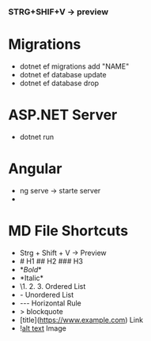 ### STRG+SHIF+V -> preview


# Migrations
* dotnet ef migrations add "NAME"
* dotnet ef database update
* dotnet ef database drop

# ASP.NET Server
* dotnet run

# Angular
* ng serve -> starte server
* 

# MD File Shortcuts
* Strg + Shift + V -> Preview
* \# H1 ## H2 ### H3
* \**Bold**
* \*Italic*
* \1. 2. 3. Ordered List
* \- Unordered List
* \--- Horizontal Rule
* \> blockquote
* \[title](https://www.example.com) Link
* \![alt text](image.jpg) Image
